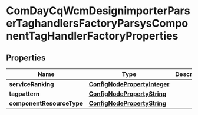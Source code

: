 

# ComDayCqWcmDesignimporterParserTaghandlersFactoryParsysComponentTagHandlerFactoryProperties

## Properties

Name | Type | Description | Notes
------------ | ------------- | ------------- | -------------
**serviceRanking** | [**ConfigNodePropertyInteger**](ConfigNodePropertyInteger.md) |  |  [optional]
**tagpattern** | [**ConfigNodePropertyString**](ConfigNodePropertyString.md) |  |  [optional]
**componentResourceType** | [**ConfigNodePropertyString**](ConfigNodePropertyString.md) |  |  [optional]



